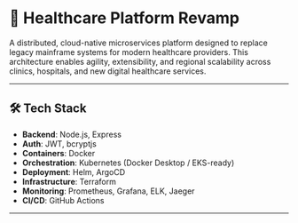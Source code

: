 # 🏥 Healthcare Platform Revamp

A distributed, cloud-native microservices platform designed to replace legacy mainframe systems for modern healthcare providers. This architecture enables agility, extensibility, and regional scalability across clinics, hospitals, and new digital healthcare services.

---

## 🛠️ Tech Stack

- **Backend**: Node.js, Express
- **Auth**: JWT, bcryptjs
- **Containers**: Docker
- **Orchestration**: Kubernetes (Docker Desktop / EKS-ready)
- **Deployment**: Helm, ArgoCD
- **Infrastructure**: Terraform
- **Monitoring**: Prometheus, Grafana, ELK, Jaeger
- **CI/CD**: GitHub Actions

---